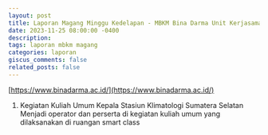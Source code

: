 ```yaml
---
layout: post
title: Laporan Magang Minggu Kedelapan - MBKM Bina Darma Unit Kerjasama dan Alumni
date: 2023-11-25 08:00:00 -0400
description: 
tags: laporan mbkm magang
categories: laporan
giscus_comments: false
related_posts: false
---
```

[https://www.binadarma.ac.id/](https://www.binadarma.ac.id/)

1. Kegiatan Kuliah Umum Kepala Stasiun Klimatologi Sumatera Selatan
   Menjadi operator dan perserta di kegiatan kuliah umum yang dilaksanakan di ruangan smart class
